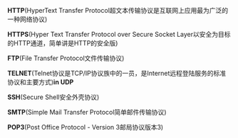 **HTTP**(HyperText Transfer Protocol超文本传输协议是互联网上应用最为广泛的一种网络协议)

**HTTPS**(Hyper Text Transfer Protocol over Secure Socket Layer以安全为目标的HTTP通道，简单讲是HTTP的安全版)

**FTP**(File Transfer Protocol文件传输协议)

**TELNET**(Telnet协议是TCP/IP协议族中的一员，是Internet远程登陆服务的标准协议和主要方式)**in UDP**

**SSH**(Secure Shell安全外壳协议)

**SMTP**(Simple Mail Transfer Protocol简单邮件传输协议)

**POP3**(Post Office Protocol - Version 3邮局协议版本3)

